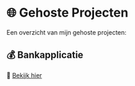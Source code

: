 # 🌐 Gehoste Projecten

Een overzicht van mijn gehoste projecten:

## 💰 Bankapplicatie
🔗 [Bekijk hier](https://salmon-ground-066900203.6.azurestaticapps.net/)
